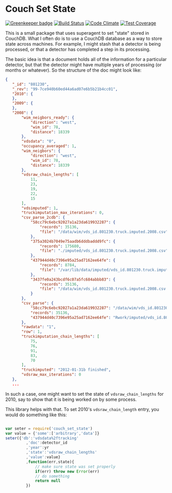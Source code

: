 # Couch Set State

[![Greenkeeper badge](https://badges.greenkeeper.io/jmarca/couch_set_state.svg)](https://greenkeeper.io/)
[![Build Status](https://travis-ci.org/jmarca/couch_set_state.svg?branch=master)](https://travis-ci.org/jmarca/couch_set_state)
[![Code Climate](https://codeclimate.com/github/jmarca/couch_set_state/badges/gpa.svg)](https://codeclimate.com/github/jmarca/couch_set_state)
[![Test Coverage](https://codeclimate.com/github/jmarca/couch_set_state/badges/coverage.svg)](https://codeclimate.com/github/jmarca/couch_set_state/coverage)

This is a small package that uses superagent to set  "state" stored
in CouchDB.  What I often do is to use a CouchDB database as a way to
store state across machines.  For example, I might stash that a
detector is being processed, or that a detector has completed a step
in its processing.

The basic idea is that a document holds all of the information for a
particular detector, but that the detector might have multiple years
of processing (or months or whatever).  So the structure of the doc
might look like:

```json
{
   "_id": "801230",
   "_rev": "99-7ce940b60ed44a6ad07e6b5b21b4cc01",
   "2010": {
   },
   "2009": {
   },
   "2008": {
       "wim_neigbors_ready": {
           "direction": "west",
           "wim_id": 78,
           "distance": 18339
       },
       "vdsdata": "0",
       "occupancy_averaged": 1,
       "wim_neigbors": {
           "direction": "west",
           "wim_id": 78,
           "distance": 18339
       },
       "vdsraw_chain_lengths": [
           11,
           23,
           19,
           22,
           15
       ],
       "vdsimputed": 1,
       "truckimputation_max_iterations": 0,
       "csv_parse_2cdb": {
           "58cc79c6ebc92027a1a23da619932287": {
               "records": 35136,
               "file": "/data/wim/vds_id.801230.truck.imputed.2008.csv"
           },
           "375a3024b7049e75aadb6dddbaddd9fc": {
               "records": 175680,
               "file": "./imputed/vds_id.801230.truck.imputed.2008.csv"
           },
           "437944d40c7396e95a25ad7162ee64fe": {
               "records": 8784,
               "file": "/var/lib/data/imputed/vds_id.801230.truck.imputed.2008.csv"
           },
           "3437fe0a243bcdf6c07a5fc684abbb83": {
               "records": 35136,
               "file": "/data/wim/vds_id.801230.truck.imputed.2008.csv.gz"
           }
       },
       "csv_parse": {
           "58cc79c6ebc92027a1a23da619932287": "/data/wim/vds_id.801230.truck.imputed.2008.csv",
           "records": 35136,
           "437944d40c7396e95a25ad7162ee64fe": "Rwork/imputed/vds_id.801230.truck.imputed.2008.csv"
       },
       "rawdata": "1",
       "row": 1,
       "truckimputation_chain_lengths": [
           75,
           76,
           91,
           83,
           70
       ],
       "truckimputed": "2012-01-31b finished",
       "vdsraw_max_iterations": 0
   },
   ...
```

In such a case, one might want to set the state of
`vdsraw_chain_lengths` for 2010, say to show that it is being worked
on by some process.

This library helps with that.  To set 2010's `vdsraw_chain_length`
entry, you would do something like this:


``` javascript

var seter = require('couch_set_state')
var value = {'some':['arbitrary','data']}
seter({'db':'vdsdata%2ftracking'
         ,'doc':detector_id
         ,'year':yr
         ,'state':'vdsraw_chain_lengths'
         ,'value':value}
         ,function(err,state){
             // make sure state was set properly
             if(err) throw new Error(err)
             // do something
             return null
         })

```
